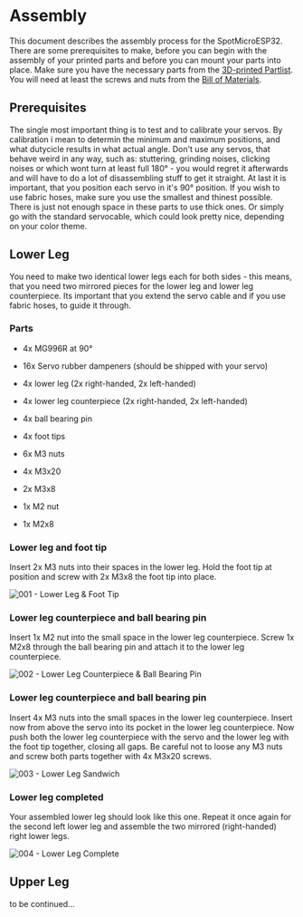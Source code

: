 ﻿# Assembly #
This document describes the assembly process for the SpotMicroESP32. There are some prerequisites to make, before you can begin with the assembly of your printed parts and before you can mount your parts into place. Make sure you have the necessary parts from the [3D-printed Partlist](https://github.com/michaelkubina/SpotMicroESP32/blob/master/parts/SpotMicroESP32_parts_v1_0_0/). You will need at least the screws and nuts from the [Bill of Materials](https://github.com/michaelkubina/SpotMicroESP32/blob/master/).

## Prerequisites ##
The single most important thing is to test and to calibrate your servos. By calibration i mean to determin the minimum and maximum positions, and what dutycicle results in what actual angle. Don't use any servos, that behave weird in any way, such as: stuttering, grinding noises, clicking noises or which wont turn at least full 180° - you would regret it afterwards and will have to do a lot of disassembling stuff to get it straight. At last it is important, that you position each servo in it's 90° position.
If you wish to use fabric hoses, make sure you use the smallest and thinest possible. There is just not enough space in these parts to use thick ones. Or simply go with the standard servocable, which could look pretty nice, depending on your color theme.

## Lower Leg ##
You need to make two identical lower legs each for both sides - this means, that you need two mirrored pieces for the lower leg and lower leg counterpiece. Its important that you extend the servo cable and if you use fabric hoses, to guide it through.

### Parts ###

* 4x MG996R at 90°
* 16x Servo rubber dampeners (should be shipped with your servo)

* 4x lower leg (2x right-handed, 2x left-handed)
* 4x lower leg counterpiece (2x right-handed, 2x left-handed)
* 4x ball bearing pin
* 4x foot tips

* 6x M3 nuts
* 4x M3x20
* 2x M3x8
* 1x M2 nut
* 1x M2x8

### Lower leg and foot tip ###

Insert 2x M3 nuts into their spaces in the lower leg. Hold the foot tip at position and screw with 2x M3x8 the foot tip into place.

![001 - Lower Leg & Foot Tip](https://github.com/michaelkubina/SpotMicroESP32/blob/master/assembly/images/001_lower_leg_foot.png)

### Lower leg counterpiece and ball bearing pin ###

Insert 1x M2 nut into the small space in the lower leg counterpiece. Screw 1x M2x8 through the ball bearing pin and attach it to the lower leg counterpiece.

![002 - Lower Leg Counterpiece & Ball Bearing Pin](https://github.com/michaelkubina/SpotMicroESP32/blob/master/assembly/images/002_lower_leg_counterpiece_pin.png)

### Lower leg counterpiece and ball bearing pin ###

Insert 4x M3 nuts into the small spaces in the lower leg counterpiece. Insert now from above the servo into its pocket in the lower leg counterpiece. Now push both the lower leg counterpiece with the servo and the lower leg with the foot tip together, closing all gaps. Be careful not to loose any M3 nuts and screw both parts together with 4x M3x20 screws.

![003 - Lower Leg Sandwich](https://github.com/michaelkubina/SpotMicroESP32/blob/master/assembly/images/003_lower_leg_sandwich.png)

### Lower leg completed ###

Your assembled lower leg should look like this one. Repeat it once again for the second left lower leg and assemble the two mirrored (right-handed) right lower legs.

![004 - Lower Leg Complete](https://github.com/michaelkubina/SpotMicroESP32/blob/master/assembly/images/004_lower_leg_complete.png)

## Upper Leg ##

to be continued...